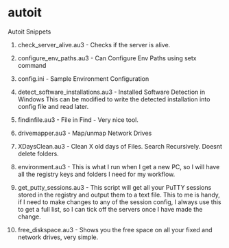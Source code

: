 # autoit
Autoit Snippets

1. check_server_alive.au3 - Checks if the server is alive.
2. configure_env_paths.au3	- Can Configure Env Paths using setx command
3. config.ini - Sample Environment Configuration

4. detect_software_installations.au3 -	Installed Software Detection in Windows
This can be modified to write the detected installation into config file and read later.

5. findinfile.au3 - File in Find - Very nice tool.

6. drivemapper.au3 - Map/unmap Network Drives 

7. XDaysClean.au3 - Clean X old days of Files. Search Recursively. Doesnt delete folders.

8. environment.au3 - This is what I run when I get a new PC, so I will have all the registry keys and folders I need for my workflow.

9. get_putty_sessions.au3 - This script will get all your PuTTY sessions stored in the registry and output them to a text file.  This to me is handy, if I need to make changes to any of the session config, I always use this to get a full list, so I can tick off the servers once I have made the change.

10. free_diskspace.au3 - Shows you the free space on all your fixed and network drives, very simple.

